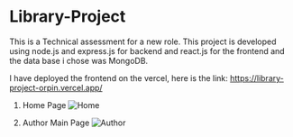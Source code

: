 # Library-Project
This is a Technical assessment for a new role. This project is developed using node.js and express.js for backend and react.js for the frontend and the data base i chose was MongoDB.

I have deployed the frontend on the vercel, here is the link: https://library-project-orpin.vercel.app/
1. Home Page
   ![Home](https://github.com/alanviraj/Library-Project/assets/67986205/7d897fae-8ecf-4db9-932b-70cc04edb18c)

2. Author Main Page
   ![Author](https://github.com/alanviraj/Library-Project/assets/67986205/99a62579-3485-4377-868e-976551ac9083)

